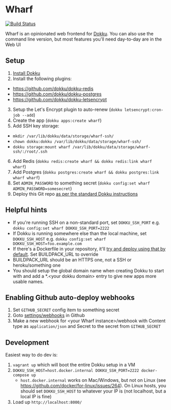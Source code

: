 Wharf
=====
[![Build Status](https://travis-ci.com/palfrey/wharf.svg?branch=master)](https://travis-ci.com/palfrey/wharf)

Wharf is an opinionated web frontend for [Dokku](http://dokku.viewdocs.io/dokku/). You can also use the command line version, but most features you'll need day-to-day are in the Web UI

Setup
-----
1. [Install Dokku](http://dokku.viewdocs.io/dokku/getting-started/installation)
2. Install the following plugins:
  * https://github.com/dokku/dokku-redis
  * https://github.com/dokku/dokku-postgres
  * https://github.com/dokku/dokku-letsencrypt
3. Setup the Let's Encrypt plugin to auto-renew (`dokku letsencrypt:cron-job --add`)
4. Create the app (`dokku apps:create wharf`)
5. Add SSH key storage:
  * `mkdir /var/lib/dokku/data/storage/wharf-ssh/`
  * `chown dokku:dokku /var/lib/dokku/data/storage/wharf-ssh/`
  * `dokku storage:mount wharf /var/lib/dokku/data/storage/wharf-ssh/:/root/.ssh`
6. Add Redis (`dokku redis:create wharf && dokku redis:link wharf wharf`)
7. Add Postgres (`dokku postgres:create wharf && dokku postgres:link wharf wharf`)
8. Set `ADMIN_PASSWORD` to something secret (`dokku config:set wharf ADMIN_PASSWORD=somesecret`)
9. Deploy this Git repo [as per the standard Dokku instructions](http://dokku.viewdocs.io/dokku/deployment/application-deployment/)

Helpful hints
-------------
* If you're running SSH on a non-standard port, set `DOKKU_SSH_PORT` e.g. `dokku config:set wharf DOKKU_SSH_PORT=2222`
* If Dokku is running somewhere else than the local machine, set `DOKKU_SSH_HOST` e.g. `dokku config:set wharf DOKKU_SSH_HOST=foo.example.com`
* If there's a Dockerfile in your repository, it'll [try and deploy using that by default](http://dokku.viewdocs.io/dokku/deployment/methods/dockerfiles/). Set BUILDPACK_URL to override
* BUILDPACK_URL should be an HTTPS one, not a SSH or heroku/something one
* You should setup the global domain name when creating Dokku to start with and add a *.&lt;your dokku domain&gt; entry to give new apps more usable names.

Enabling Github auto-deploy webhooks
------------------------------------
1. Set `GITHUB_SECRET` config item to something secret
2. Goto [settings/webhooks](https://developer.github.com/webhooks/creating/#setting-up-a-webhook) in Github
3. Make a new webhook for &lt;your Wharf instance&gt;/webhook with Content type as `application/json` and Secret to the secret from `GITHUB_SECRET`

Development
-----------
Easiest way to do dev is:

1. `vagrant up` which will boot the entire Dokku setup in a VM
2. `DOKKU_SSH_HOST=host.docker.internal DOKKU_SSH_PORT=2222 docker-compose up`
    * `host.docker.internal` works on Mac/Windows, but not on Linux (see https://github.com/docker/for-linux/issues/264). On Linux hosts, you should set `DOKKU_SSH_HOST` to whatever your IP is (not localhost, but a local IP is fine)
3. Load up `http://localhost:8000/`